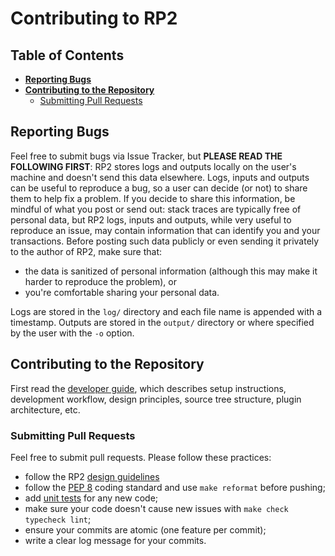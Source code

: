 <!--- Copyright 2021 eprbell --->

<!--- Licensed under the Apache License, Version 2.0 (the "License"); --->
<!--- you may not use this file except in compliance with the License. --->
<!--- You may obtain a copy of the License at --->

<!---     http://www.apache.org/licenses/LICENSE-2.0 --->

<!--- Unless required by applicable law or agreed to in writing, software --->
<!--- distributed under the License is distributed on an "AS IS" BASIS, --->
<!--- WITHOUT WARRANTIES OR CONDITIONS OF ANY KIND, either express or implied. --->
<!--- See the License for the specific language governing permissions and --->
<!--- limitations under the License. --->

# Contributing to RP2

## Table of Contents
* **[Reporting Bugs](#reporting-bugs)**
* **[Contributing to the Repository](#contributing-to-the-repository)**
  * [Submitting Pull Requests](#submitting-pull-requests)

## Reporting Bugs
Feel free to submit bugs via Issue Tracker, but **PLEASE READ THE FOLLOWING FIRST**: RP2 stores logs and outputs locally on the user's machine and doesn't send this data elsewhere. Logs, inputs and outputs can be useful to reproduce a bug, so a user can decide (or not) to share them to help fix a problem. If you decide to share this information, be mindful of what you post or send out: stack traces are typically free of personal data, but RP2 logs, inputs and outputs, while very useful to reproduce an issue, may contain information that can identify you and your transactions. Before posting such data publicly or even sending it privately to the author of RP2, make sure that:
* the data is sanitized of personal information (although this may make it harder to reproduce the problem), or
* you're comfortable sharing your personal data.

Logs are stored in the `log/` directory and each file name is appended with a timestamp. Outputs are stored in the `output/` directory or where specified by the user with the `-o` option.

## Contributing to the Repository
First read the [developer guide](docs/developer_guide.md), which describes setup instructions, development workflow, design principles, source tree structure, plugin architecture, etc.

### Submitting Pull Requests
Feel free to submit pull requests. Please follow these practices:
* follow the RP2 [design guidelines](docs/developer_guide.md#design-guidelines)
* follow the [PEP 8](https://www.python.org/dev/peps/pep-0008/) coding standard and use `make reformat` before pushing;
* add [unit tests](tests/) for any new code;
* make sure your code doesn't cause new issues with `make check typecheck lint`;
* ensure your commits are atomic (one feature per commit);
* write a clear log message for your commits.
